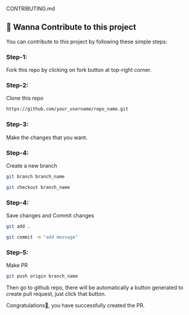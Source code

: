 CONTRIBUTING.md

## 🤝 Wanna Contribute to this project
You can contribute to this project by following these simple steps:

### Step-1: 
Fork this repo by clicking on fork button at top-right corner.

### Step-2:
Clone this repo 
```bash
https://github.com/your_username/repo_name.git
```

### Step-3:
Make the changes that you want.

### Step-4:
Create a new branch
```bash
git branch branch_name
```
```bash
git checkout branch_name
```

### Step-4:
Save changes and Commit changes
```bash
git add .
```
```bash
git commit -m "add message"
```
### Step-5:
Make PR
```bash
git push origin branch_name
```
Then go to github repo, there will be automatically a button generated to create pull request, just click that button.

Congratulations🎉, you have successfully created the PR.

